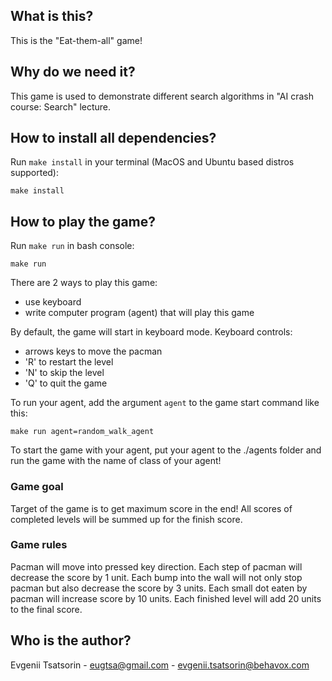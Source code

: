 ## What is this?

This is the "Eat-them-all" game!

## Why do we need it?

This game is used to demonstrate different search algorithms in "AI crash course: Search" lecture.

## How to install all dependencies?

Run `make install` in your terminal (MacOS and Ubuntu based distros supported):

```shell
make install
```

## How to play the game?

Run `make run` in bash console:

```shell
make run
```

There are 2 ways to play this game:

- use keyboard
- write computer program (agent) that will play this game

By default, the game will start in keyboard mode. Keyboard controls:

- arrows keys to move the pacman
- 'R' to restart the level
- 'N' to skip the level
- 'Q' to quit the game

To run your agent, add the argument `agent` to the game start command like this:

```shell
make run agent=random_walk_agent 
```

To start the game with your agent, put your agent to the ./agents folder and run the game with the name of class of your agent!

### Game goal

Target of the game is to get maximum score in the end! All scores of completed levels will be summed up for the finish score.

### Game rules

Pacman will move into pressed key direction. Each step of pacman will decrease the score by 1 unit. Each bump into the wall will not only stop pacman but also decrease the score by 3 units. Each small dot eaten by pacman will increase score by 10 units. Each finished level will add 20 units to the final score.

## Who is the author?

Evgenii Tsatsorin - eugtsa@gmail.com - evgenii.tsatsorin@behavox.com